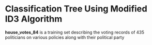 # Classification Tree Using Modified ID3 Algorithm

**house_votes_84** is a training set describing the voting records of 435 politicians on various policies along with their political party
